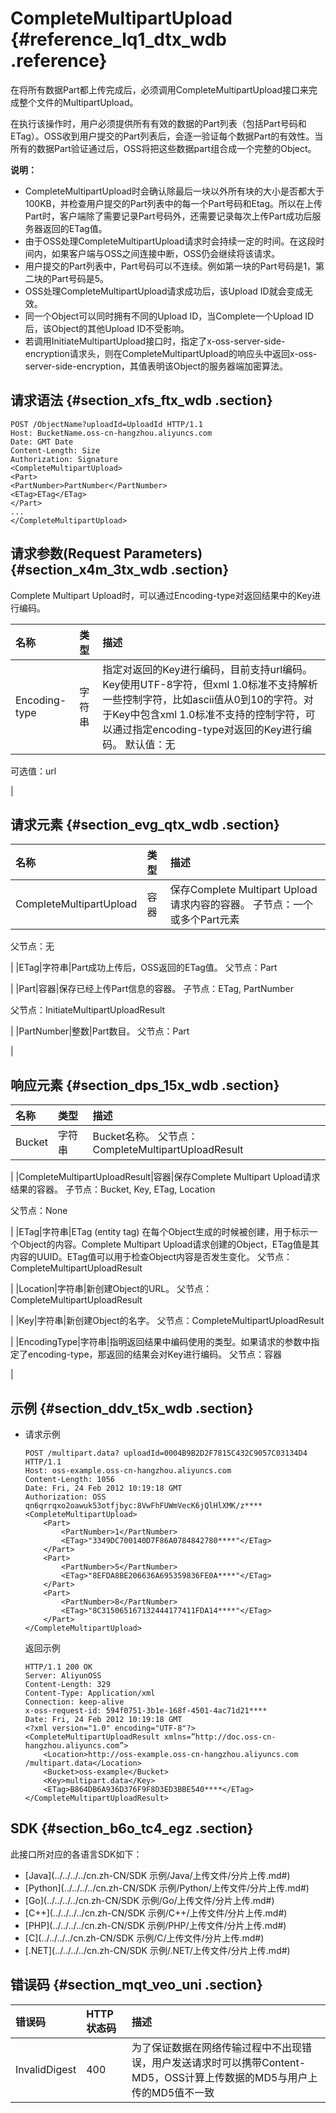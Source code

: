 # CompleteMultipartUpload {#reference_lq1_dtx_wdb .reference}

在将所有数据Part都上传完成后，必须调用CompleteMultipartUpload接口来完成整个文件的MultipartUpload。

在执行该操作时，用户必须提供所有有效的数据的Part列表（包括Part号码和ETag）。OSS收到用户提交的Part列表后，会逐一验证每个数据Part的有效性。当所有的数据Part验证通过后，OSS将把这些数据part组合成一个完整的Object。

**说明：** 

-   CompleteMultipartUpload时会确认除最后一块以外所有块的大小是否都大于100KB，并检查用户提交的Part列表中的每一个Part号码和Etag。所以在上传Part时，客户端除了需要记录Part号码外，还需要记录每次上传Part成功后服务器返回的ETag值。
-   由于OSS处理CompleteMultipartUpload请求时会持续一定的时间。在这段时间内，如果客户端与OSS之间连接中断，OSS仍会继续将该请求。
-   用户提交的Part列表中，Part号码可以不连续。例如第一块的Part号码是1，第二块的Part号码是5。
-   OSS处理CompleteMultipartUpload请求成功后，该Upload ID就会变成无效。
-   同一个Object可以同时拥有不同的Upload ID，当Complete一个Upload ID后，该Object的其他Upload ID不受影响。
-   若调用InitiateMultipartUpload接口时，指定了x-oss-server-side-encryption请求头，则在CompleteMultipartUpload的响应头中返回x-oss-server-side-encryption，其值表明该Object的服务器端加密算法。

## 请求语法 {#section_xfs_ftx_wdb .section}

``` {#codeblock_fu6_zni_2b2}
POST /ObjectName?uploadId=UploadId HTTP/1.1
Host: BucketName.oss-cn-hangzhou.aliyuncs.com
Date: GMT Date
Content-Length: Size
Authorization: Signature
<CompleteMultipartUpload>
<Part>
<PartNumber>PartNumber</PartNumber>
<ETag>ETag</ETag>
</Part>
...
</CompleteMultipartUpload>
```

## 请求参数\(Request Parameters\) {#section_x4m_3tx_wdb .section}

Complete Multipart Upload时，可以通过Encoding-type对返回结果中的Key进行编码。

|名称|类型|描述|
|:-|:-|:-|
|Encoding-type|字符串|指定对返回的Key进行编码，目前支持url编码。Key使用UTF-8字符，但xml 1.0标准不支持解析一些控制字符，比如ascii值从0到10的字符。对于Key中包含xml 1.0标准不支持的控制字符，可以通过指定encoding-type对返回的Key进行编码。 默认值：无

 可选值：url

 |

## 请求元素 {#section_evg_qtx_wdb .section}

|名称|类型|描述|
|:-|:-|:-|
|CompleteMultipartUpload|容器|保存Complete Multipart Upload请求内容的容器。 子节点：一个或多个Part元素

 父节点：无

 |
|ETag|字符串|Part成功上传后，OSS返回的ETag值。 父节点：Part

 |
|Part|容器|保存已经上传Part信息的容器。 子节点：ETag, PartNumber

 父节点：InitiateMultipartUploadResult

 |
|PartNumber|整数|Part数目。 父节点：Part

 |

## 响应元素 {#section_dps_15x_wdb .section}

|名称|类型|描述|
|:-|:-|:-|
|Bucket|字符串|Bucket名称。 父节点：CompleteMultipartUploadResult

 |
|CompleteMultipartUploadResult|容器|保存Complete Multipart Upload请求结果的容器。 子节点：Bucket, Key, ETag, Location

 父节点：None

 |
|ETag|字符串|ETag \(entity tag\) 在每个Object生成的时候被创建，用于标示一个Object的内容。Complete Multipart Upload请求创建的Object，ETag值是其内容的UUID。ETag值可以用于检查Object内容是否发生变化。 父节点：CompleteMultipartUploadResult

 |
|Location|字符串|新创建Object的URL。 父节点：CompleteMultipartUploadResult

 |
|Key|字符串|新创建Object的名字。 父节点：CompleteMultipartUploadResult

 |
|EncodingType|字符串|指明返回结果中编码使用的类型。如果请求的参数中指定了encoding-type，那返回的结果会对Key进行编码。 父节点：容器

 |

## 示例 {#section_ddv_t5x_wdb .section}

-   请求示例

    ``` {#codeblock_9ul_y3t_g6g}
    POST /multipart.data? uploadId=0004B9B2D2F7815C432C9057C03134D4  HTTP/1.1
    Host: oss-example.oss-cn-hangzhou.aliyuncs.com
    Content-Length: 1056
    Date: Fri, 24 Feb 2012 10:19:18 GMT
    Authorization: OSS qn6qrrqxo2oawuk53otfjbyc:8VwFhFUWmVecK6jQlHlXMK/z****
    <CompleteMultipartUpload> 
        <Part> 
            <PartNumber>1</PartNumber>  
            <ETag>"3349DC700140D7F86A0784842780****"</ETag> 
        </Part>  
        <Part> 
            <PartNumber>5</PartNumber>  
            <ETag>"8EFDA8BE206636A695359836FE0A****"</ETag> 
        </Part>  
        <Part> 
            <PartNumber>8</PartNumber>  
            <ETag>"8C315065167132444177411FDA14****"</ETag> 
        </Part> 
    </CompleteMultipartUpload>
    ```

    返回示例

    ``` {#codeblock_e8p_3qq_jym}
    HTTP/1.1 200 OK
    Server: AliyunOSS
    Content-Length: 329
    Content-Type: Application/xml
    Connection: keep-alive
    x-oss-request-id: 594f0751-3b1e-168f-4501-4ac71d21****
    Date: Fri, 24 Feb 2012 10:19:18 GMT
    <?xml version="1.0" encoding="UTF-8"?>
    <CompleteMultipartUploadResult xmlns=”http://doc.oss-cn-hangzhou.aliyuncs.com”>
        <Location>http://oss-example.oss-cn-hangzhou.aliyuncs.com /multipart.data</Location>
        <Bucket>oss-example</Bucket>
        <Key>multipart.data</Key>
        <ETag>B864DB6A936D376F9F8D3ED3BBE540****</ETag>
    </CompleteMultipartUploadResult>
    ```


## SDK {#section_b6o_tc4_egz .section}

此接口所对应的各语言SDK如下：

-   [Java](../../../../cn.zh-CN/SDK 示例/Java/上传文件/分片上传.md#)
-   [Python](../../../../cn.zh-CN/SDK 示例/Python/上传文件/分片上传.md#)
-   [Go](../../../../cn.zh-CN/SDK 示例/Go/上传文件/分片上传.md#)
-   [C++](../../../../cn.zh-CN/SDK 示例/C++/上传文件/分片上传.md#)
-   [PHP](../../../../cn.zh-CN/SDK 示例/PHP/上传文件/分片上传.md#)
-   [C](../../../../cn.zh-CN/SDK 示例/C/上传文件/分片上传.md#)
-   [.NET](../../../../cn.zh-CN/SDK 示例/.NET/上传文件/分片上传.md#)

## 错误码 {#section_mqt_veo_uni .section}

|错误码|HTTP 状态码|描述|
|:--|:-------|:-|
|InvalidDigest|400|为了保证数据在网络传输过程中不出现错误，用户发送请求时可以携带Content-MD5，OSS计算上传数据的MD5与用户上传的MD5值不一致|

